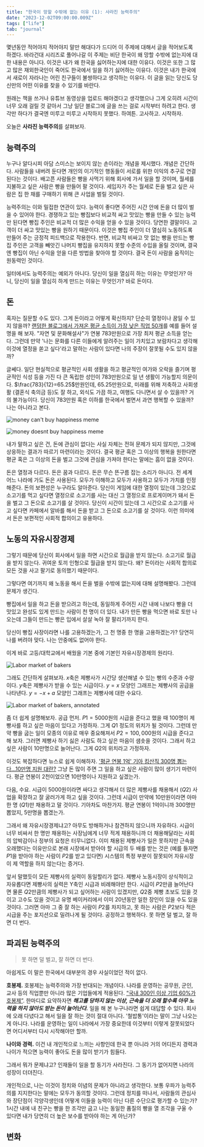```yaml
---
title: "한국이 망할 수밖에 없는 이유 (1): 사라진 능력주의"
date: "2023-12-02T09:00:00.009Z"
tags: ["life"]
tab: "journal"
---
```


몇년동안 적어야지 적어야지 말만 해대다가 드디어 이 주제에 대해서 글을 적어보도록 하겠다. 바라건대 시리즈로 풀어나갈 이 주제는 비단 한국이 왜 망할 수밖에 없는지에 대한 내용은 아니다. 이것은 내가 왜 한국을 싫어하는지에 대한 이유다. 이것은 또한 그 많고 많은 재외한국인이 죽어도 한국에서 일을 하기 싫어하는 이유다. 이것은 내가 한국에서 새로이 자라나는 어린 친구들이 불쌍하다고 생각하는 이유다. 이 글을 읽는 당신도 당신만의 어떤 이유를 찾을 수 있기를 바란다.

원래는 책을 쓰거나 유튜브 동영상을 업로드 해야겠다고 생각했으나 그게 오히려 시간이 너무 오래 걸릴 것 같아서 그냥 일단 블로그에 글을 쓰는 걸로 시작부터 하려고 한다. 생각만 하다가 결국엔 미루고 미루고 시작하지 못했다. 하여튼. 고사하고. 시작하자.

오늘은 **사라진 능력주의**를 살펴보자.

## 능력주의

누구나 알다시피 아담 스미스는 보이지 않는 손이라는 개념을 제시했다. 개념은 간단하다. 사람들을 내버려 둔다면 개인의 이기적인 행동들이 서로를 위한 이익의 추구로 연결된다는 것이다. 배고픈 사람들은 빵을 사먹기 위해 회사에 가서 일을 할 것이며, 월세를 지불하고 싶은 사람은 빵을 만들어 팔 것이다. 세입자가 주는 월세로 돈을 벌고 싶은 사람은 집 한 채를 구매하기 위해 큰 사업을 벌릴 것이다.

능력주의는 이와 밀접한 연관이 있다. 능력이 좋다면 주어진 시간 안에 돈을 더 많이 벌을 수 있어야 한다. 경쟁하고 있는 빵집보다 비교적 싸고 맛있는 빵을 만들 수 있는 능력만 된다면 빵집 주인은 비교적 더 많은 수익을 얻을 수 있을 것이다. 당연한 결말이다. 고객이 더 싸고 맛있는 빵을 원하기 때문이다. 이것은 빵집 주인이 더 열심히 노동하도록 만들어 주는 긍정적 피드백으로 작용한다. 반면, 비교적 비싸고 맛 없는 빵을 만드는 빵집 주인은 고객을 빼앗긴 나머지 빵집을 유지하지 못할 수준의 수입을 올릴 것이며, 결국엔 빵집이 아닌 수익을 얻을 다른 방법을 찾아야 할 것이다. 결국 돈이 사람을 움직이는 원동력인 것이다.

일터에서도 능력주의는 예외가 아니다. 당신이 일을 열심히 하는 이유는 무엇인가? 아니, 당신이 일을 열심히 하게 만드는 이유는 무엇인가? 바로 돈이다.

## 돈

혹자는 질문할 수도 있다. 그게 돈이라고 어떻게 확신하지? 단순히 열정이나 꿈일 수 있지 않을까? [랜덤한 블로그에서 가져온 평균 소득이 가장 낮은 직업 50개](https://howtodothingsbetter.tistory.com/53)를 예를 들어 설명을 해 보자. "자연 및 문화해설사"가 연봉 783만원으로 가장 최저 평균 소득을 얻는다. 그런데 만약 '나는 문화를 다른 이들에게 알려주는 일이 가치있고 보람차다고 생각해 이것에 열정을 쏟고 싶다'라고 말하는 사람이 있다면 나의 주장이 잘못될 수도 있지 않을까?

글쎄다. 일단 현실적으로 평균적인 사회 생활을 하고 평균적인 여가와 오락을 즐기며 평균적인 식성 등을 가진 다 큰 독립한 성인이 783만원으로 일 년 생활이 가능할지 의문이다. $\frac{783}{12}=65.25$만원인데, 65.25만원으로, 미래를 위해 저축하고 사회생활 (결혼식 축의금 등)도 잘 하고, 외식도 가끔 하고, 여행도 다니면서 살 수 있을까? 거의 불가능이다. 당신이 783만원 혹은 이하를 한국에서 벌면서 과연 행복할 수 있을까? 나는 아니라고 본다.

![money can't buy happiness meme](./money-cant-buy-happiness.png)

![money doesnt buy happiness meme](./money-doesnt-buy-happiness.png)

내가 말하고 싶은 건, 돈에 관심이 없다는 사실 자체는 전혀 문제가 되지 않지만, 그것에 상응하는 결과가 따르기 마련이라는 것이다. 결국 평균 혹은 그 이상의 행복을 원한다면 평균 혹은 그 이상의 돈을 벌고 그것에 관심을 가져야 한다는 말에는 흠이 없을 것이다. 

돈은 열정과 다르다. 돈은 꿈과 다르다. 돈은 무슨 뜬구름 잡는 소리가 아니다. 전 세계 어느 나라에 가도 돈은 사용된다. 모두가 이해하고 모두가 사용하고 모두가 가치를 인정해준다. 돈의 보편성은 누구라도 알아준다. 당신이 게임에 대한 열정이 있는데 그것으로 소고기를 먹고 싶다면 열정으로 소고기를 사는 대신 그 열정으로 프로게이머가 돼서 돈을 벌고 그 돈으로 소고기를 살 것이다. 당신이 시간이 있는데 그 시간으로 소고기를 사고 싶다면 카페에서 알바를 해서 돈을 받고 그 돈으로 소고기를 살 것이다. 이런 의미에서 돈은 보편적인 사회적 합의이고 유용하다.

## 노동의 자유시장경제

그렇기 때문에 당신이 회사에서 일을 하면 시간으로 월급을 받지 않는다. 소고기로 월급을 받지 않는다. 귀여운 토끼 인형으로 월급을 받지 않는다. 왜? 돈이라는 사회적 합의로 모든 것을 사고 팔기로 동의했기 때문이다.

그렇다면 여기까지 왜 노동을 해서 돈을 벌을 수밖에 없는지에 대해 설명해봤다. 그런데 문제가 생긴다.

빵집에서 일을 하고 돈을 받으려고 하는데, 동일하게 주어진 시간 내에 나보다 빵을 더 맛있고 완성도 있게 만드는 사람이 천 명이 더 있다. 내가 만든 빵을 먹으면 바로 토만 나오는데 그들이 만드는 빵은 입에서 살살 녹아 잘 팔리기까지 한다.

당신이 빵집 사장이라면 나를 고용하겠는가, 그 천 명중 한 명을 고용하겠는가? 당연히 나를 버려야 맞다. 나는 안중에도 없어야 한다.

이게 바로 고등/대학교에서 배웠을 기본 중에 기본인 자유시장경제의 원리다.

![Labor market of bakers](bakers-market.png)

그래도 간단하게 살펴보자. $x$축은 제빵사가 시간당 생산해낼 수 있는 빵의 수준과 수량이다. $y$축은 제빵사가 받을 수 있는 시급이다. $y=x$ 모양인 그래프는 제빵사의 공급을 나타낸다. $y=-x+a$ 모양인 그래프는 제빵사에 대한 수요다.

![Labor market of bakers, annotated](bakers-market-annotated.png)

좀 더 쉽게 설명해보자. 공급 먼저. $P1 = 5000$원의 시급을 준다고 했을 때 100명이 제빵사를 하고 싶은 마음이 있다고 가정하자. 그게 $Q1$ 정도의 위치가 될 것이다. 그런데 만약 빵을 굽는 일이 모종의 이유로 매우 중요해져서 $P2 = 100,000$원의 시급을 준다고 해 보자. 그러면 제빵사 하기 싫은 사람도 하고 싶은 마음이 샘솟을 것이다. 그래서 하고 싶은 사람이 10만명으로 늘어난다. 그게 $Q2$의 위치라고 가정하자. 

이것도 복잡하다면 뉴스로 쉽게 이해하자. ['평균 연봉 1억' 기아 킹산직 300명 뽑는다...10만명 지원 대란?](https://biz.sbs.co.kr/article/20000145051) 그냥 돈 많이 주면 그 일을 하고 싶은 사람이 많이 생기기 마련이다. 평균 연봉이 2천이었으면 10만명이나 지원하고 싶겠는가.

다음, 수요. 시급이 5000원이라면 싸다고 생각해서 더 많은 제빵사를 채용해서 ($Q2$) 사업을 확장하고 잘 굴러가게 하고 싶을 것이다. 그런데 시급이 만약에 10만원이라면 아마 한 명 ($Q1$)만 채용하고 말 것이다. 기아차도 마찬가지. 평균 연봉이 1억이니까 300명만 뽑았지, 5만명을 뽑겠는가.

그래서 왜 자유시장경제냐고? 아무도 방해하거나 참견하지 않으니까 자유하다. 시급이 너무 비싸서 한 명만 채용하는 사장님에게 너무 적게 채용하니까 더 채용해달라는 사회의 압박감이나 정부의 요청은 터무니없다. 이미 채용된 제빵사가 일은 못하지만 근속을 오래했다는 이유만으로 본래 시장에서 받아야 할 시급의 두 배를 받는 것은 (예를 들자면 $P1$을 받아야 하는 사람이 $P2$를 받고 있다면) 시스템의 특정 부분이 잘못되어 자유시장이 제 역할을 하지 않는다는 증거다.

앞서 말했듯이 모든 제빵사의 실력이 동일할리가 없다. 제빵사 노동시장이 상식적이고 자유롭다면 제빵사의 실력은 Y축인 시급과 비례해야만 한다. 시급이 $P2$만큼 늘어난다면 물론 $Q2$만큼의 제빵사가 되고 싶어하는 사람이 있겠지만, $Q2$중 제빵 초보도 있을 것이고 고수도 있을 것이고 유명 베이커리에서 이미 20년동안 일한 장인이 있을 수도 있을 것이다. 그러면 아마 그 중 잘 하는 사람이 $P2$를 차지하고, 못 하는 사람은 $P2$보다 적은 시급을 주는 포지션으로 밀려나게 될 것이다. 공정하고 행복하다. 못 하면 덜 벌고, 잘 하면 더 번다.

## 파괴된 능력주의

> 못 하면 덜 벌고, 잘 하면 더 번다.

아쉽게도 이 말은 한국에서 대부분의 경우 사실이었던 적이 없다.

**호봉제.** 호봉제는 능력주의와 가장 반대되는 개념이다. 나라를 운영하는 공무원, 군인, 교사 등의 직업뿐만 아니라 많은 기업들에게 적용된다. [“국내 300인 이상 기업 60%가 호봉제”](https://www.donga.com/news/Economy/article/all/20230301/118129216/1). 한마디로 요약하자면 _**해고를 당하지 않는 이상, 근속을 더 오래 할수록 아무 노력을 하지 않아도 받는 돈이 늘어난다.**_ 일을 해 본 누구나라면 쉽게 대답할 수 있다. 회사에 오래 다녔다고 해서 일을 잘 하는 것이 절대 아니다. '철밥통'이라는 말이 그냥 나오는 게 아니다. 나라를 운영하는 일이 나라에서 가장 중요한데 이것부터 이렇게 잘못되었다면 어디서부터 다시 시작해야만 할까.

**나이와 경력.** 이건 내 개인적으로 느끼는 사항인데 한국 뿐 아니라 거의 어디든지 경력과 나이가 적으면 능력이 좋아도 돈을 많이 받기가 힘들다. 

그래서 뭐가 문제냐고? 인재들이 일을 할 동기가 사라진다. 그 동기가 없어지면 나라의 성장이 더뎌진다. 

개인적으로, 나는 이것이 정치와 이념의 문제가 아니라고 생각한다. 보통 우파가 능력주의를 지지한다는 말에는 모두가 동의할 것이다.  그런데 정치를 떠나서, 사람들의 관심사와 장단점이 각양각생인데 어떻게 이들을 능력이 아닌 다른 수단으로 평가할 수 있는가? 1시간 내에 내 친구는 빵을 한 조각만 굽고 나는 동일한 품질의 빵을 열 조각을 구울 수 있다면 내가 당연히 더 높은 보수를 받아야 하는 게 아닌가?

## 변화

